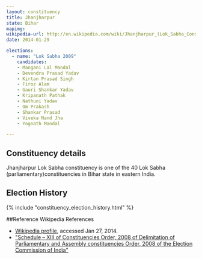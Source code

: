```yaml
---
layout: constituency
title: Jhanjharpur
state: Bihar
mapimg: 
wikipedia-url: http://en.wikipedia.com/wiki/Jhanjharpur_(Lok_Sabha_Constituency)
date: 2014-01-29

elections: 
  - name: "Lok Sabha 2009"
    candidates: 
    - Mangani Lal Mandal 
    - Devendra Prasad Yadav 
    - Kirtan Prasad Singh 
    - Firoz Alam 
    - Gauri Shankar Yadav 
    - Kripanath Pathak 
    - Nathuni Yadav 
    - Om Prakash 
    - Shankar Prasad 
    - Viveka Nand Jha 
    - Yognath Mandal 

---
```

## Constituency details
Jhanjharpur Lok Sabha constituency is one of the 40 Lok Sabha (parliamentary)constituencies in Bihar state in eastern India.




## Election History
{% include "constituency_election_history.html" %}

##Reference
Wikipedia References
- [Wikipedia profile]({{page.profile.wikipedia}}), accessed Jan 27, 2014.
- ["Schedule – XIII of Constituencies Order, 2008 of Delimitation of Parliamentary and Assembly constituencies Order, 2008 of the Election Commission of India"][wiki1]

[wiki1]: http://eci.nic.in/eci_main/CurrentElections/CONSOLIDATED_ORDER%20_ECI%20.pdf
